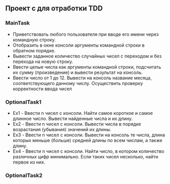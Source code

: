 ## Проект с для отработки TDD

### MainTask

* Приветствовать любого пользователя при вводе его имени через командную строку.
* Отобразить в окне консоли аргументы командной строки в обратном порядке.
* Вывести заданное количество случайных чисел с переходом и без перехода на новую строку.
* Ввести целые числа как аргументы командной строки, подсчитать их сумму (произведение) и вывести результат на консоль.
* Ввести число от 1 до 12. Вывести на консоль название месяца, соответствующего данному числу. Осуществить проверку корректности ввода чисел

### OptionalTask1

* Ex1 - Ввести n чисел с консоли. Найти самое короткое и самое длинное число. Вывести найденные числа и их длину.
* Ex2 - Ввести n чисел с консоли. Вывести числа в порядке возрастания (убывания) значений их длины.
* Ex3 - Ввести n чисел с консоли. Вывести на консоль те числа, длина которых меньше (больше) средней длины по всем числам, а также длину.
* Ex4 - Ввести n чисел с консоли. Найти число, в котором количество различных цифр минимально. Если таких чисел несколько, найти первое из них.

### OptionalTask2

